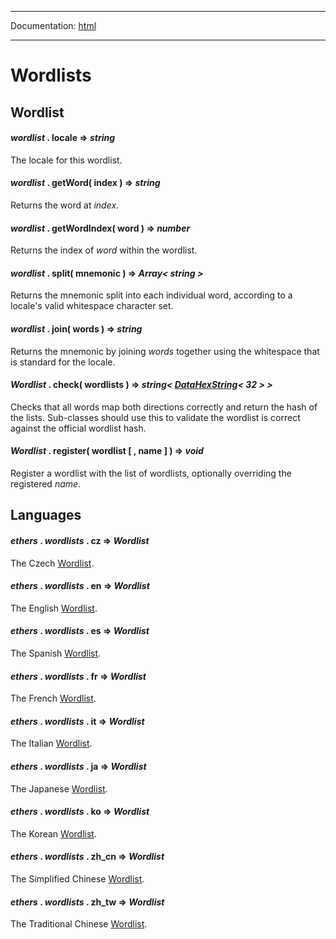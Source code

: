 -----

Documentation: [html](https://docs-beta.ethers.io/)

-----

Wordlists
=========

Wordlist
--------

#### *wordlist* . **locale** => *string*

The locale for this wordlist.


#### *wordlist* . **getWord**( index ) => *string*

Returns the word at *index*.


#### *wordlist* . **getWordIndex**( word ) => *number*

Returns the index of *word* within the wordlist.


#### *wordlist* . **split**( mnemonic ) => *Array< string >*

Returns the mnemonic split into each individual word, according to a locale's valid whitespace character set.


#### *wordlist* . **join**( words ) => *string*

Returns the mnemonic by joining *words* together using the whitespace that is standard for the locale.


#### *Wordlist* . **check**( wordlists ) => *string< [DataHexString](/v5/api/utils/bytes/#DataHexString)< 32 > >*

Checks that all words map both directions correctly and return the hash of the lists. Sub-classes should use this to validate the wordlist is correct against the official wordlist hash.


#### *Wordlist* . **register**( wordlist [ , name ] ) => *void*

Register a wordlist with the list of wordlists, optionally overriding the registered *name*.


Languages
---------

#### *ethers* . *wordlists* . **cz** => *Wordlist*

The Czech [Wordlist](/v5/api/utils/wordlists/#Wordlist).


#### *ethers* . *wordlists* . **en** => *Wordlist*

The English [Wordlist](/v5/api/utils/wordlists/#Wordlist).


#### *ethers* . *wordlists* . **es** => *Wordlist*

The Spanish [Wordlist](/v5/api/utils/wordlists/#Wordlist).


#### *ethers* . *wordlists* . **fr** => *Wordlist*

The French [Wordlist](/v5/api/utils/wordlists/#Wordlist).


#### *ethers* . *wordlists* . **it** => *Wordlist*

The Italian [Wordlist](/v5/api/utils/wordlists/#Wordlist).


#### *ethers* . *wordlists* . **ja** => *Wordlist*

The Japanese [Wordlist](/v5/api/utils/wordlists/#Wordlist).


#### *ethers* . *wordlists* . **ko** => *Wordlist*

The Korean [Wordlist](/v5/api/utils/wordlists/#Wordlist).


#### *ethers* . *wordlists* . **zh_cn** => *Wordlist*

The Simplified Chinese [Wordlist](/v5/api/utils/wordlists/#Wordlist).


#### *ethers* . *wordlists* . **zh_tw** => *Wordlist*

The Traditional Chinese [Wordlist](/v5/api/utils/wordlists/#Wordlist).


